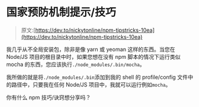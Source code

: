 # 国家预防机制提示/技巧

> 原文:[https://dev.to/nickytonline/npm-tipstricks-10ea](https://dev.to/nickytonline/npm-tipstricks-10ea)

我几乎从不全局安装包，除非是像 yarn 或 yeoman 这样的东西。当您在 Node/JS 项目的根目录中时，如果您想在没有 npm 脚本的情况下运行类似 mocha 的东西，您应该执行`./node_modules/.bin/mocha`。

我所做的就是将`./node_modules/.bin`添加到我的 shell 的 profile/config 文件中的路径中，只要我在任何 Node/JS 项目中，我就可以运行例如`mocha`。

你有什么 npm 技巧/诀窍想分享吗？